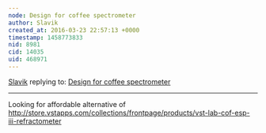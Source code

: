 ```yaml
---
node: Design for coffee spectrometer
author: Slavik
created_at: 2016-03-23 22:57:13 +0000
timestamp: 1458773833
nid: 8981
cid: 14035
uid: 468971
---
```




[Slavik](../profile/Slavik) replying to: [Design for coffee spectrometer](../notes/warren/08-08-2013/design-for-coffee-spectrometer)

----
Looking for affordable alternative of http://store.vstapps.com/collections/frontpage/products/vst-lab-cof-esp-iii-refractometer